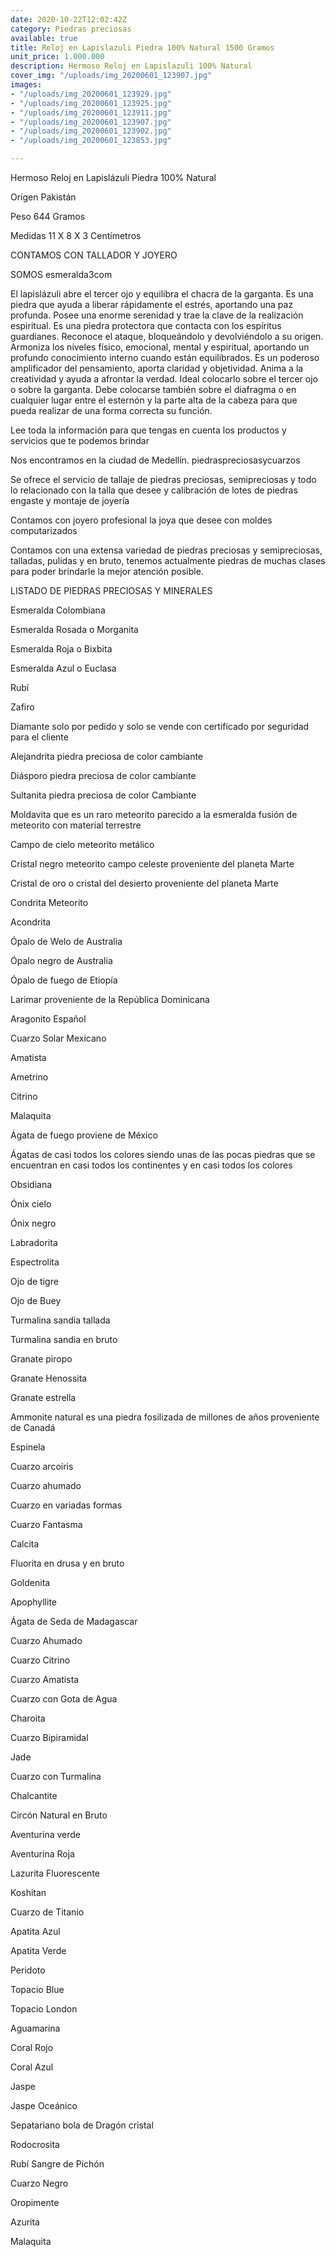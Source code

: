 ```yaml
---
date: 2020-10-22T12:02:42Z
category: Piedras preciosas
available: true
title: Reloj en Lapislazuli Piedra 100% Natural 1500 Gramos
unit_price: 1.000.000
description: Hermoso Reloj en Lapislazuli 100% Natural
cover_img: "/uploads/img_20200601_123907.jpg"
images:
- "/uploads/img_20200601_123929.jpg"
- "/uploads/img_20200601_123925.jpg"
- "/uploads/img_20200601_123911.jpg"
- "/uploads/img_20200601_123907.jpg"
- "/uploads/img_20200601_123902.jpg"
- "/uploads/img_20200601_123853.jpg"

---
```

Hermoso Reloj en Lapislázuli Piedra 100% Natural

Origen Pakistán 

Peso 644 Gramos 

Medidas 11 X 8 X 3 Centímetros

CONTAMOS CON TALLADOR Y JOYERO

SOMOS esmeralda3com

El lapislázuli abre el tercer ojo y equilibra el chacra de la garganta. Es una piedra que ayuda a liberar rápidamente el estrés, aportando una paz profunda. Posee una enorme serenidad y trae la clave de la realización espiritual. Es una piedra protectora que contacta con los espíritus guardianes. Reconoce el ataque, bloqueándolo y devolviéndolo a su origen. Armoniza los niveles físico, emocional, mental y espiritual, aportando un profundo conocimiento interno cuando están equilibrados. Es un poderoso amplificador del pensamiento, aporta claridad y objetividad. Anima a la creatividad y ayuda a afrontar la verdad. Ideal colocarlo sobre el tercer ojo o sobre la garganta. Debe colocarse también sobre el diafragma o en cualquier lugar entre el esternón y la parte alta de la cabeza para que pueda realizar de una forma correcta su función.

Lee toda la información para que tengas en cuenta los productos y servicios que te podemos brindar

Nos encontramos en la ciudad de Medellín. piedraspreciosasycuarzos

Se ofrece el servicio de tallaje de piedras preciosas, semipreciosas y todo lo relacionado con la talla que desee y calibración de lotes de piedras engaste y montaje de joyería 

Contamos con joyero profesional la joya que desee con moldes computarizados

Contamos con una extensa variedad de piedras preciosas y semipreciosas, talladas, pulidas y en bruto, tenemos actualmente piedras de muchas clases para poder brindarle la mejor atención posible. 

LISTADO DE PIEDRAS PRECIOSAS Y MINERALES

Esmeralda Colombiana 

Esmeralda Rosada o Morganita

Esmeralda Roja o Bixbita

Esmeralda Azul o Euclasa 

Rubí 

Zafiro 

Diamante solo por pedido y solo se vende con certificado por seguridad para el cliente

Alejandrita piedra preciosa de color cambiante 

Diásporo piedra preciosa de color cambiante 

Sultanita piedra preciosa de color Cambiante 

Moldavita que es un raro meteorito parecido a la esmeralda fusión de meteorito con material terrestre 

Campo de cielo meteorito metálico 

Cristal negro meteorito campo celeste proveniente del planeta Marte 

Cristal de oro o cristal del desierto proveniente del planeta Marte 

Condrita Meteorito 

Acondrita 

Ópalo de Welo de Australia 

Ópalo negro de Australia 

Ópalo de fuego de Etiopía 

Larimar proveniente de la República Dominicana 

Aragonito Español 

Cuarzo Solar Mexicano 

Amatista 

Ametrino 

Citrino 

Malaquita 

Ágata de fuego proviene de México 

Ágatas de casi todos los colores siendo unas de las pocas piedras que se encuentran en casi todos los continentes y en casi todos los colores 

Obsidiana 

Ónix cielo 

Ónix negro 

Labradorita 

Espectrolita

Ojo de tigre 

Ojo de Buey

Turmalina sandia tallada 

Turmalina sandia en bruto 

Granate piropo 

Granate Henossita

Granate estrella 

Ammonite natural es una piedra fosilizada de millones de años proveniente de Canadá 

Espinela 

Cuarzo arcoíris 

Cuarzo ahumado 

Cuarzo en variadas formas 

Cuarzo Fantasma 

Calcita 

Fluorita en drusa y en bruto 

Goldenita 

Apophyllite 

Ágata de Seda de Madagascar 

Cuarzo Ahumado 

Cuarzo Citrino 

Cuarzo Amatista 

Cuarzo con Gota de Agua 

Charoita 

Cuarzo Bipiramidal 

Jade 

Cuarzo con Turmalina

Chalcantite

Circón Natural en Bruto

Aventurina verde 

Aventurina Roja

Lazurita Fluorescente 

Koshitan

Cuarzo de Titanio

Apatita Azul 

Apatita Verde 

Peridoto

Topacio Blue 

Topacio London

Aguamarina 

Coral Rojo 

Coral Azul 

Jaspe 

Jaspe Oceánico 

Sepatariano bola de Dragón cristal 

Rodocrosita 

Rubí Sangre de Pichón 

Cuarzo Negro 

Oropimente 

Azurita 

Malaquita